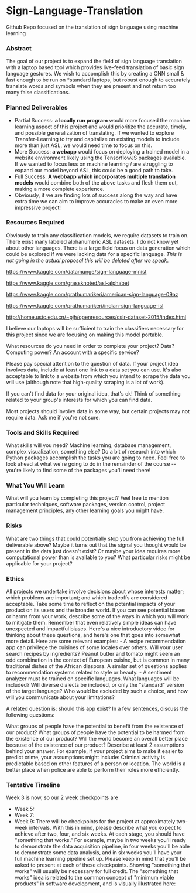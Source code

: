 # Sign-Language-Translation
Github Repo focused on the translation of sign language using machine learning

### **Abstract**
The goal of our project is to expand the field of sign language translation with a laptop based tool which provides live-feed translation of basic sign language gestures. We wish to accomplish this by creating a CNN small & fast enough to be run on \*standard laptops, but robust enough to accurately translate words and symbols when they are present and not return too many false classifications.

### **Planned Deliverables**
- Partial Success: **a locally run program** would more focused the machine learning aspect of this project and would prioritize the accurate, timely, and possible generalization of translating. If we wanted to explore Transfer-Learning to try and capitalize on existing models to include more than just ASL, we would need time to focus on this.
- More Success: **a webapp** would focus on deploying a trained model in a website environment likely using the TensorflowJS packages available. If we wanted to focus less on machine learning / are struggling to expand our model beyond ASL, this could be a good path to take.
- Full Success: **A webbapp which incorporates multiple translation models** would combine both of the above tasks and flesh them out, making a more complete experience.
- Obviously, if we are finding lots of success along the way and have extra time we can aim to improve accuracies to make an even more impressive project!

### **Resources Required**
Obviously to train any classification models, we require datasets to train on. There exist many labeled alphanumeric ASL datasets. I do not know yet about other languages. There is a large field focus on data generation which could be explored if we were lacking data for a specific language. *This is not going in the actual proposal this will be deleted after we speak*.

https://www.kaggle.com/datamunge/sign-language-mnist

https://www.kaggle.com/grassknoted/asl-alphabet

https://www.kaggle.com/prathumarikeri/american-sign-language-09az

https://www.kaggle.com/prathumarikeri/indian-sign-language-isl

http://home.ustc.edu.cn/~pjh/openresources/cslr-dataset-2015/index.html

I believe our laptops will be sufficient to train the classifiers necessary for this project since we are focusing on making this model portable. 


What resources do you need in order to complete your project? Data? Computing power? An account with a specific service?

Please pay special attention to the question of data. If your project idea involves data, include at least one link to a data set you can use. It's also acceptable to link to a website from which you intend to scrape the data you will use (although note that high-quality scraping is a lot of work).

If you can't find data for your original idea, that's ok! Think of something related to your group's interests for which you can find data.

Most projects should involve data in some way, but certain projects may not require data. Ask me if you're not sure.

### **Tools and Skills Required**

What skills will you need? Machine learning, database management, complex visualization, something else? Do a bit of research into which Python packages accomplish the tasks you are going to need. Feel free to look ahead at what we're going to do in the remainder of the course -- you're likely to find some of the packages you'll need there!

### **What You Will Learn**
What will you learn by completing this project? Feel free to mention particular techniques, software packages, version control, project management principles, any other learning goals you might have.

### **Risks**
What are two things that could potentially stop you from achieving the full deliverable above? Maybe it turns out that the signal you thought would be present in the data just doesn't exist? Or maybe your idea requires more computational power than is available to you? What particular risks might be applicable for your project?

### **Ethics**
All projects we undertake involve decisions about whose interests matter; which problems are important; and which tradeoffs are considered acceptable. Take some time to reflect on the potential impacts of your product on its users and the broader world. If you can see potential biases or harms from your work, describe some of the ways in which you will work to mitigate them. Remember that even relatively simple ideas can have unexpected and impactful biases. Here's a nice introductory video for thinking about these questions, and here's one that goes into somewhat more detail. Here are some relevant examples: - A recipe recommendation app can privilege the cuisines of some locales over others. Will your user search recipes by ingredients? Peanut butter and tomato might seem an odd combination in the context of European cuisine, but is common in many traditional dishes of the African diaspora. A similar set of questions applies to recommendation systems related to style or beauty. - A sentiment analyzer must be trained on specific languages. What languages will be included? Will diverse dialects be included, or only the "standard" version of the target language? Who would be excluded by such a choice, and how will you communicate about your limitations?

A related question is: should this app exist? In a few sentences, discuss the following questions:

What groups of people have the potential to benefit from the existence of our product?
What groups of people have the potential to be harmed from the existence of our product?
Will the world become an overall better place because of the existence of our product? Describe at least 2 assumptions behind your answer. For example, if your project aims to make it easier to predict crime, your assumptions might include:
Criminal activity is predictable based on other features of a person or location.
The world is a better place when police are able to perform their roles more efficiently.

### **Tentative Timeline**
Week 3 is now, so our 2 week checkpoints are
- Week 5: 
- Week 7: 
- Week 9: 
There will be checkpoints for the project at approximately two-week intervals. With this in mind, please describe what you expect to achieve after two, four, and six weeks. At each stage, you should have "something that works." For example, maybe in two weeks you'll ready to demonstrate the data acquisition pipeline, in four weeks you'll be able to demonstrate some data analysis, and in six weeks you'll have your full machine learning pipeline set up. Please keep in mind that you'll be asked to present at each of these checkpoints. Showing "something that works" will usually be necessary for full credit. The "something that works" idea is related to the common concept of "minimum viable products" in software development, and is visually illustrated here:
